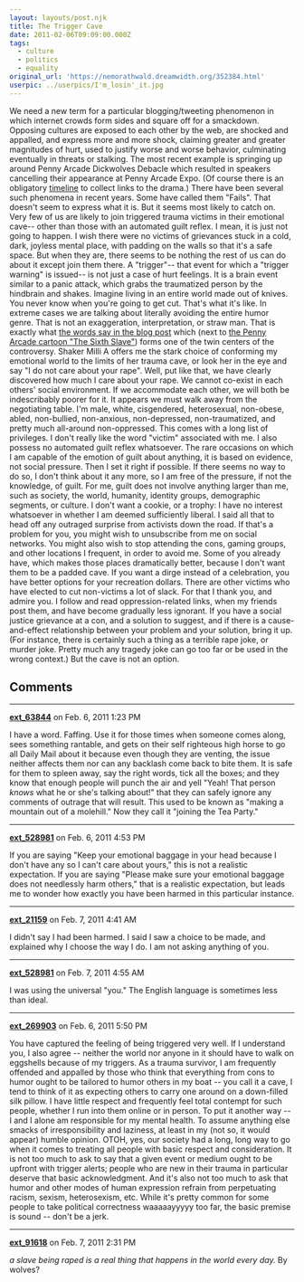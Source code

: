 ```yaml
---
layout: layouts/post.njk
title: The Trigger Cave
date: 2011-02-06T09:09:00.000Z
tags:
  - culture
  - politics
  - equality
original_url: 'https://nemorathwald.dreamwidth.org/352384.html'
userpic: ../userpics/I'm_losin'_it.jpg
---
```

We need a new term for a particular blogging/tweeting phenomenon in which internet crowds form sides and square off for a smackdown. Opposing cultures are exposed to each other by the web, are shocked and appalled, and express more and more shock, claiming greater and greater magnitudes of hurt, used to justify worse and worse behavior, culminating eventually in threats or stalking. The most recent example is springing up around Penny Arcade Dickwolves Debacle which resulted in speakers cancelling their appearance at Penny Arcade Expo. (Of course there is an obligatory [timeline](http://debacle.tumblr.com/post/3041940865/the-pratfall-of-penny-arcade-a-timeline) to collect links to the drama.) There have been several such phenomena in recent years. Some have called them "Fails". That doesn't seem to express what it is. But it seems most likely to catch on. Very few of us are likely to join triggered trauma victims in their emotional cave-- other than those with an automated guilt reflex. I mean, it is just not going to happen. I wish there were no victims of grievances stuck in a cold, dark, joyless mental place, with padding on the walls so that it's a safe space. But when they are, there seems to be nothing the rest of us can do about it except join them there. A "trigger"-- that event for which a "trigger warning" is issued-- is not just a case of hurt feelings. It is a brain event similar to a panic attack, which grabs the traumatized person by the hindbrain and shakes. Imagine living in an entire world made out of knives. You never know when you're going to get cut. That's what it's like. In extreme cases we are talking about literally avoiding the entire humor genre. That is not an exaggeration, interpretation, or straw man. That is exactly what [the words say in the blog post](http://shakespearessister.blogspot.com/2010/08/rape-is-hilarious-part-53-in-ongoing.html) which (next to [the Penny Arcade cartoon "The Sixth Slave"](http://www.penny-arcade.com/comic/2010/8/11/)) forms one of the twin centers of the controversy. Shaker Milli A offers me the stark choice of conforming my emotional world to the limits of her trauma cave, or look her in the eye and say "I do not care about your rape". Well, put like that, we have clearly discovered how much I care about your rape. We cannot co-exist in each others' social environment. If we accommodate each other, we will both be indescribably poorer for it. It appears we must walk away from the negotiating table. I'm male, white, cisgendered, heterosexual, non-obese, abled, non-bullied, non-anxious, non-depressed, non-traumatized, and pretty much all-around non-oppressed. This comes with a long list of privileges. I don't really like the word "victim" associated with me. I also possess no automated guilt reflex whatsoever. The rare occasions on which I am capable of the emotion of guilt about anything, it is based on evidence, not social pressure. Then I set it right if possible. If there seems no way to do so, I don't think about it any more, so I am free of the pressure, if not the knowledge, of guilt. For me, guilt does not involve anything larger than me, such as society, the world, humanity, identity groups, demographic segments, or culture. I don't want a cookie, or a trophy: I have no interest whatsoever in whether I am deemed sufficiently liberal. I said all that to head off any outraged surprise from activists down the road. If that's a problem for you, you might wish to unsubscribe from me on social networks. You might also wish to stop attending the cons, gaming groups, and other locations I frequent, in order to avoid me. Some of you already have, which makes those places dramatically better, because I don't want them to be a padded cave. If you want a dirge instead of a celebration, you have better options for your recreation dollars. There are other victims who have elected to cut non-victims a lot of slack. For that I thank you, and admire you. I follow and read oppression-related links, when my friends post them, and have become gradually less ignorant. If you have a social justice grievance at a con, and a solution to suggest, and if there is a cause-and-effect relationship between your problem and your solution, bring it up. (For instance, there is certainly such a thing as a terrible rape joke, or murder joke. Pretty much any tragedy joke can go too far or be used in the wrong context.) But the cave is not an option.

## Comments

---

**[ext_63844](https://www.dreamwidth.org/users/ext_63844)** on Feb. 6, 2011 1:23 PM

I have a word. Faffing. Use it for those times when someone comes along, sees something rantable, and gets on their self righteous high horse to go all Daily Mail about it because even though they are venting, the issue neither affects them nor can any backlash come back to bite them. It is safe for them to spleen away, say the right words, tick all the boxes; and they know that enough people will punch the air and yell "Yeah! That person _knows_ what he or she's talking about!" that they can safely ignore any comments of outrage that will result. This used to be known as "making a mountain out of a molehill." Now they call it "joining the Tea Party."

---

**[ext_528981](https://www.dreamwidth.org/users/ext_528981)** on Feb. 6, 2011 4:53 PM

If you are saying "Keep your emotional baggage in your head because I don't have any so I can't care about yours," this is not a realistic expectation. If you are saying "Please make sure your emotional baggage does not needlessly harm others," that is a realistic expectation, but leads me to wonder how exactly you have been harmed in this particular instance.

---

**[ext_21159](https://www.dreamwidth.org/users/ext_21159)** on Feb. 7, 2011 4:41 AM

I didn't say I had been harmed. I said I saw a choice to be made, and explained why I choose the way I do. I am not asking anything of you.

---

**[ext_528981](https://www.dreamwidth.org/users/ext_528981)** on Feb. 7, 2011 4:55 AM

I was using the universal "you." The English language is sometimes less than ideal.

---

**[ext_269903](https://www.dreamwidth.org/users/ext_269903)** on Feb. 6, 2011 5:50 PM

You have captured the feeling of being triggered very well. If I understand you, I also agree -- neither the world nor anyone in it should have to walk on eggshells because of my triggers. As a trauma survivor, I am frequently offended and appalled by those who think that everything from cons to humor ought to be tailored to humor others in my boat -- you call it a cave, I tend to think of it as expecting others to carry one around on a down-filled silk pillow. I have little respect and frequently feel total contempt for such people, whether I run into them online or in person. To put it another way -- I and I alone am responsible for my mental health. To assume anything else smacks of irresponsibility and laziness, at least in my (not so, it would appear) humble opinion. OTOH, yes, our society had a long, long way to go when it comes to treating all people with basic respect and consideration. It is not too much to ask to say that a given event or medium ought to be upfront with trigger alerts; people who are new in their trauma in particular deserve that basic acknowledgment. And it's also not too much to ask that humor and other modes of human expression refrain from perpetuating racism, sexism, heterosexism, etc. While it's pretty common for some people to take political correctness waaaaayyyyy too far, the basic premise is sound -- don't be a jerk.

---

**[ext_91618](https://www.dreamwidth.org/users/ext_91618)** on Feb. 7, 2011 2:31 PM

_a slave being raped is a real thing that happens in the world every day._ By wolves?
